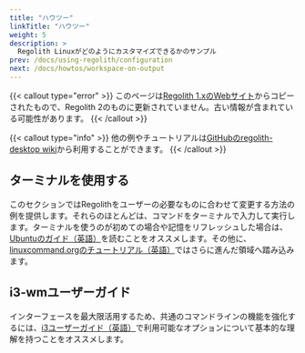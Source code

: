```yaml
---
title: "ハウツー"
linkTitle: "ハウツー"
weight: 5
description: >
  Regolith Linuxがどのようにカスタマイズできるかのサンプル
prev: /docs/using-regolith/configuration
next: /docs/howtos/workspace-on-output
---
```


{{< callout type="error" >}}
このページは[Regolith 1.xのWebサイト](https://regolith-linux.org)からコピーされたもので、Regolith 2のものに更新されていません。古い情報が含まれている可能性があります。
{{< /callout >}}

{{< callout type="info" >}}
他の例やチュートリアルは[GitHubのregolith-desktop wiki](https://github.com/search?q=org%3Aregolith-linux&type=Wikis&in:HowTo)から利用することができます。
{{< /callout >}}

## ターミナルを使用する

このセクションではRegolithをユーザーの必要なものに合わせて変更する方法の例を提供します。それらのほとんどは、コマンドをターミナルで入力して実行します。ターミナルを使うのが初めての場合や記憶をリフレッシュした場合は、[Ubuntuのガイド（英語）](https://tutorials.ubuntu.com/tutorial/command-line-for-beginners#0)を読むことをオススメします。その他に、[linuxcommand.orgのチュートリアル（英語）](http://linuxcommand.org/lc3_learning_the_shell.php)ではさらに進んだ領域へ踏み込みます。

## i3-wmユーザーガイド

インターフェースを最大限活用するため、共通のコマンドラインの機能を強化するには、[i3ユーザーガイド（英語）](https://i3wm.org/docs/userguide.html)で利用可能なオプションについて基本的な理解を持つことをオススメします。
